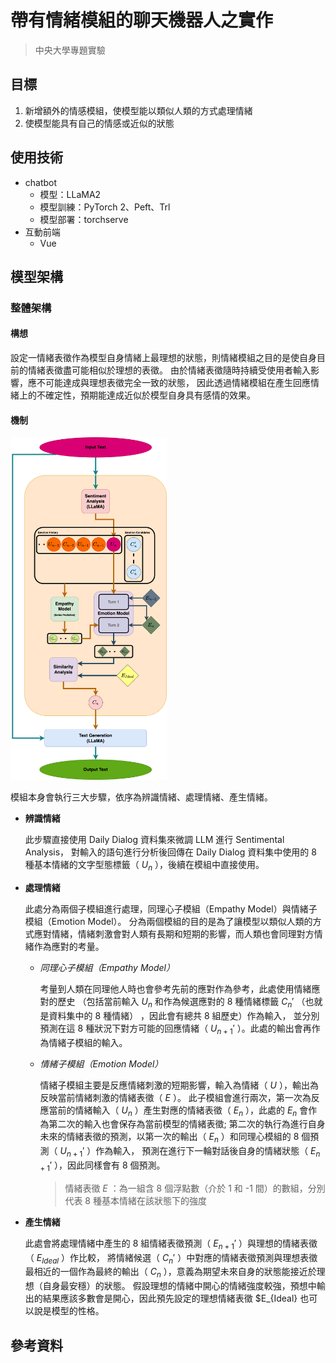 # 帶有情緒模組的聊天機器人之實作

> 中央大學專題實驗

## 目標

1. 新增額外的情感模組，使模型能以類似人類的方式處理情緒
2. 使模型能具有自己的情感或近似的狀態

## 使用技術

- chatbot
    - 模型：LLaMA2
    - 模型訓練：PyTorch 2、Peft、Trl
    - 模型部署：torchserve
- 互動前端
    - Vue

## 模型架構

### 整體架構

#### 構想

設定一情緒表徵作為模型自身情緒上最理想的狀態，則情緒模組之目的是使自身目前的情緒表徵盡可能相似於理想的表徵。
由於情緒表徵隨時持續受使用者輸入影響，應不可能達成與理想表徵完全一致的狀態，
因此透過情緒模組在產生回應情緒上的不確定性，預期能達成近似於模型自身具有感情的效果。

#### 機制

<img src="Model_Architecture.png" width = "250" height = "548" alt="Model Architecture"/>
  
模組本身會執行三大步驟，依序為辨識情緒、處理情緒、產生情緒。
  
- **辨識情緒**

  此步驟直接使用 Daily Dialog 資料集來微調 LLM 進行 Sentimental Analysis，
  對輸入的語句進行分析後回傳在 Daily Dialog 資料集中使用的 8 種基本情緒的文字型態標籤（ $U_n$ ），後續在模組中直接使用。
- **處理情緒**<br>

  此處分為兩個子模組進行處理，同理心子模組（Empathy Model）與情緒子模組（Emotion Model）。
  分為兩個模組的目的是為了讓模型以類似人類的方式應對情緒，情緒刺激會對人類有長期和短期的影響，而人類也會同理對方情緒作為應對的考量。
  
  - *同理心子模組（Empathy Model）*
    
    考量到人類在同理他人時也會參考先前的應對作為參考，此處使用情緒應對的歷史
    （包括當前輸入 $U_n$ 和作為候選應對的 8 種情緒標籤 $C_n'$ （也就是資料集中的 8 種情緒） ，因此會有總共 8 組歷史）作為輸入，
    並分別預測在這 8 種狀況下對方可能的回應情緒（ $U_{n+1}'$ ）。此處的輸出會再作為情緒子模組的輸入。
  - *情緒子模組（Emotion Model）*
    
    情緒子模組主要是反應情緒刺激的短期影響，輸入為情緒（ $U$ ），輸出為反映當前情緒刺激的情緒表徵（ $E$ ）。
    此子模組會進行兩次，第一次為反應當前的情緒輸入（ $U_n$ ）產生對應的情緒表徵（ $E_n$ ），此處的 $E_n$ 會作為第二次的輸入也會保存為當前模型的情緒表徵;
    第二次的執行為進行自身未來的情緒表徵的預測，以第一次的輸出（ $E_n$ ）和同理心模組的 8 個預測（ $U_{n+1}'$ ）作為輸入，
    預測在進行下一輪對話後自身的情緒狀態（ $E_{n+1}'$ ），因此同樣會有 8 個預測。
    
    > 情緒表徵 $E$ ：為一組含 8 個浮點數（介於 1 和 -1 間）的數組，分別代表 8 種基本情緒在該狀態下的強度

- **產生情緒**
  
  此處會將處理情緒中產生的 8 組情緒表徵預測（ $E_{n+1}'$ ）與理想的情緒表徵（ $E_{Ideal}$ ）作比較， 
  將情緒候選（ $C_n'$ ）中對應的情緒表徵預測與理想表徵最相近的一個作為最終的輸出（ $C_n$ ），意義為期望未來自身的狀態能接近於理想（自身最安穩）的狀態。
  假設理想的情緒中開心的情緒強度較強，預想中輸出的結果應該多數會是開心，因此預先設定的理想情緒表徵 $E_{Ideal} 也可以說是模型的性格。

## 參考資料
